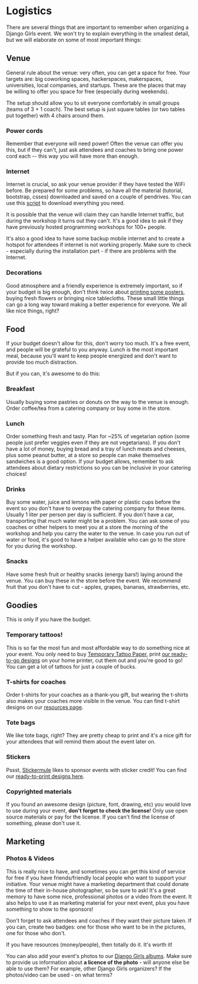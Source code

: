 # Logistics

There are several things that are important to remember when organizing a Django Girls event. We won't try to explain everything in the smallest detail, but we will elaborate on some of most important things:

## Venue

General rule about the venue: very often, you can get a space for free. Your targets are: big coworking spaces, hackerspaces, makerspaces, universities, local companies, and startups. These are the places that may be willing to offer you space for free (especially during weekends).

The setup should allow you to sit everyone comfortably in small groups (teams of 3 + 1 coach). The best setup is just square tables (or two tables put together) with 4 chairs around them.

### Power cords

Remember that everyone will need power! Often the venue can offer you this, but if they can't, just ask attendees and coaches to bring one power cord each -- this way you will have more than enough.

### Internet

Internet is crucial, so ask your venue provider if they have tested the WiFi before. Be prepared for some problems, so have all the material (tutorial, bootstrap, csses) downloaded and saved on a couple of pendrives. You can use this [script](https://pypi.python.org/pypi/djangogirls_usbgenerator/) to download everything you need.

It is possible that the venue will claim they can handle Internet traffic, but during the workshop it turns out they can't. It's a good idea to ask if they have previously hosted programming workshops for 100+ people. 

It's also a good idea to have some backup mobile internet and to create a hotspot for attendees if internet is not working properly. Make sure to check - especially during the installation part - if there are problems with the Internet.

### Decorations

Good atmosphere and a friendly experience is extremely important, so if your budget is big enough, don't think twice about [printing some posters](../resources/README.md), buying fresh flowers or bringing nice tablecloths. These small little things can go a long way toward making a better experience for everyone. We all like nice things, right?

## Food

If your budget doesn't allow for this, don't worry too much. It's a free event, and people will be grateful to you anyway. Lunch is the most important meal, because you'll want to keep people energized and don't want to provide too much distraction.

But if you can, it's awesome to do this:

### Breakfast

Usually buying some pastries or donuts on the way to the venue is enough. Order coffee/tea from a catering company or buy some in the store.

### Lunch

Order something fresh and tasty. Plan for ~25% of vegetarian option (some people just prefer veggies even if they are not vegetarians). If you don't have a lot of money, buying bread and a tray of lunch meats and cheeses, plus some peanut butter, at a store so people can make themselves sandwiches is a good option. If your budget allows, remember to ask attendees about dietary restrictions so you can be inclusive in your catering choices! 

### Drinks

Buy some water, juice and lemons with paper or plastic cups before the event so you don't have to overpay the catering company for these items. Usually 1 liter per person per day is sufficient. If you don't have a car, transporting that much water might be a problem. You can ask some of you coaches or other helpers to meet you at a store the morning of the workshop and help you carry the water to the venue. In case you run out of water or food, it's good to have a helper available who can go to the store for you during the workshop.

### Snacks

Have some fresh fruit or healthy snacks (energy bars!) laying around the venue. You can buy these in the store before the event. We recommend fruit that you don't have to cut - apples, grapes, bananas, strawberries, etc. 

## Goodies

This is only if you have the budget. 

### Temporary tattoos!

This is so far the most fun and most affordable way to do something nice at your event. You only need to buy [Temporary Tattoo Paper](http://www.amazon.com/Silhouette-MEDIA-TATTOO-Temporary-Tattoo-Paper/dp/B0043WJ3OA/), print [our ready-to-go designs](https://github.com/DjangoGirls/resources/tree/master/Design/Tattoos) on your home printer, cut them out and you're good to go! You can get a lot of tattoos for just a couple of bucks.

### T-shirts for coaches

Order t-shirts for your coaches as a thank-you gift, but wearing the t-shirts also makes your coaches more visible in the venue. You can find t-shirt designs on our [resources page](../resources/README.md).

### Tote bags

We like tote bags, right? They are pretty cheap to print and it's a nice gift for your attendees that will remind them about the event later on. 

### Stickers

Pssst, [Stickermule](http://stickermule.com/) likes to sponsor events with sticker credit! You can find our [ready-to-print designs here](../resources/README.md).

### Copyrighted materials

If you found an awesome design (picture, font, drawing, etc) you would love to use during your event, **don't forget to check the license**! Only use open source materials or pay for the license. If you can't find the license of something, please don't use it.

## Marketing

### Photos & Videos

This is really nice to have, and sometimes you can get this kind of service for free if you have friends/friendly local people who want to support your initiative. Your venue might have a marketing department that could donate the time of their in-house photographer, so be sure to ask! It's a great memory to have some nice, professional photos or a video from the event. It also helps to use it as marketing material for your next event, plus you have something to show to the sponsors!

Don't forget to ask attendees and coaches if they want their picture taken. If you can, create two badges: one for those who want to be in the pictures, one for those who don't.

If you have resources (money/people), then totally do it. It's worth it! 

You can also add your event's photos to our [Django Girls albums](https://www.flickr.com/photos/128162583@N08/sets). Make sure to provide us information about __a licence of the photo__ - will anyone else be able to use them? For example, other Django Girls organizers? If the photos/video can be used - on what terms?
